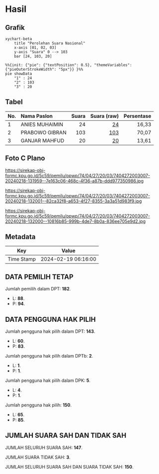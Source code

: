 # Hasil

## Grafik

```mermaid
xychart-beta
    title "Perolehan Suara Nasional"
    x-axis [01, 02, 03]
    y-axis "Suara" 0 --> 103
    bar [24, 103, 20]
```

```mermaid
%%{init: {"pie": {"textPosition": 0.5}, "themeVariables": {"pieOuterStrokeWidth": "5px"}} }%%
pie showData
    "1" : 24
    "2" : 103
    "3" : 20
```

## Tabel

| No. | Nama Paslon    | Suara | Suara (raw) | Persentase |
|:--- |:-------------- | -----:| -----------:| ----------:|
| 1   | ANIES MUHAIMIN | 24    | [24][p-1]   | 16,33      |
| 2   | PRABOWO GIBRAN | 103   | [103][p-2]  | 70,07      |
| 3   | GANJAR MAHFUD  | 20    | [20][p-3]   | 13,61      |


[p-1]: https://github.com/gigit-pemilu/pemilu-2024/blob/main/pilpres/hitung-suara/sub/74-sulawesi-tenggara/sub/04-buton/sub/27-siotapina/sub/2003-sampuabalo/sub/007-tps/sub/paslon-1.txt
[p-2]: https://github.com/gigit-pemilu/pemilu-2024/blob/main/pilpres/hitung-suara/sub/74-sulawesi-tenggara/sub/04-buton/sub/27-siotapina/sub/2003-sampuabalo/sub/007-tps/sub/paslon-2.txt
[p-3]: https://github.com/gigit-pemilu/pemilu-2024/blob/main/pilpres/hitung-suara/sub/74-sulawesi-tenggara/sub/04-buton/sub/27-siotapina/sub/2003-sampuabalo/sub/007-tps/sub/paslon-3.txt

## Foto C Plano

https://sirekap-obj-formc.kpu.go.id/5c59/pemilu/ppwp/74/04/27/20/03/7404272003007-20240218-131959--7e163c06-468c-4f36-a87b-ddd977350986.jpg

https://sirekap-obj-formc.kpu.go.id/5c59/pemilu/ppwp/74/04/27/20/03/7404272003007-20240218-132001--82ca32f8-a653-4f27-8355-3a3a51d983f9.jpg

https://sirekap-obj-formc.kpu.go.id/5c59/pemilu/ppwp/74/04/27/20/03/7404272003007-20240218-132000--10816b85-999b-4de7-8b0a-836ee705e9d2.jpg


## Metadata

| Key        | Value               |
| ---------- | ------------------- |
| Time Stamp | 2024-02-19 06:16:00 |


## DATA PEMILIH TETAP

Jumlah pemilih dalam DPT: **182**.
 * L: **88**.
 * P: **94**.

## DATA PENGGUNA HAK PILIH

Jumlah pengguna hak pilih dalam DPT: **143**.
 * L: **60**.
 * P: **83**.

Jumlah pengguna hak pilih dalam DPTb: **2**.
 * L: **1**.
 * P: **1**.

Jumlah pengguna hak pilih dalam DPK: **5**.
 * L: **4**.
 * P: **1**.

Jumlah pengguna hak pilih: **150**.
 * L: **65**.
 * P: **85**.

## JUMLAH SUARA SAH DAN TIDAK SAH

JUMLAH SELURUH SUARA SAH: **147**.

JUMLAH SUARA TIDAK SAH: **3**.

JUMLAH SELURUH SUARA SAH DAN SUARA TIDAK SAH: **150**.


